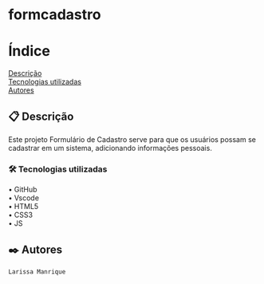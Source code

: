 # formcadastro

# Índice
[Descrição](#-descri%C3%A7%C3%A3o)  
[Tecnologias utilizadas](#%EF%B8%8F-tecnologias-utilizadas)   
[Autores](#%EF%B8%8F-autores)    

## 📋 Descrição
Este projeto Formulário de Cadastro serve para que os usuários possam se cadastrar em um sistema, adicionando informações pessoais.  

### 🛠️ Tecnologias utilizadas  
• GitHub  
• Vscode  
• HTML5  
• CSS3  
• JS  

## ✒️ Autores
`Larissa Manrique`  
